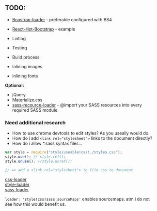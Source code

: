 ## TODO:  
- [Boostrap-loader](https://github.com/shakacode/bootstrap-loader) - preferable configured with BS4  
 - [React-Hot-Bootstrap](https://github.com/shakacode/bootstrap-loader/blob/master/examples/css-modules/webpack.dev.config.js) - example  
- Linting  
- Testing  
  

- Build process  
 - Inlining images  
 - Inlining fonts  
 
**Optional:**  
- jQuery  
- Materialize.css  
- [sass-recource-loader](https://github.com/shakacode/sass-resources-loader) - @import your SASS resources into every required SASS module.  

### Need additional research  
- How to use chrome devtools to edit styles? As you useally would do.  
- How do i add `<link rel="stylesheet">` links to the document directly?  
- How do i allow *.sass syntax files...  

``` javascript  
var style = require("style/useable!css!./styles.css");
style.use(); // style.ref();
style.unuse(); //style.unref();

// => add a <link rel="stylesheet"> to file.css to document

```

[css-loader](https://github.com/webpack/css-loader)  
[style-loader](https://github.com/webpack/style-loader)  
[sass-loader](https://github.com/jtangelder/sass-loader)  
  
`loader: 'style!css!sass:sourceMaps'` enables sourcemaps. atm i do not see how this would benefit us.  
